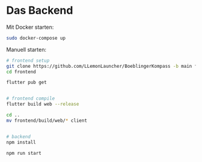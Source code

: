 # Das Backend

Mit Docker starten:

```bash
sudo docker-compose up
```

Manuell starten:
```bash
# frontend setup
git clone https://github.com/LLemonLauncher/BoeblingerKompass -b main frontend
cd frontend

flutter pub get


# frontend compile
flutter build web --release

cd ..
mv frontend/build/web/* client


# backend
npm install

npm run start
```
